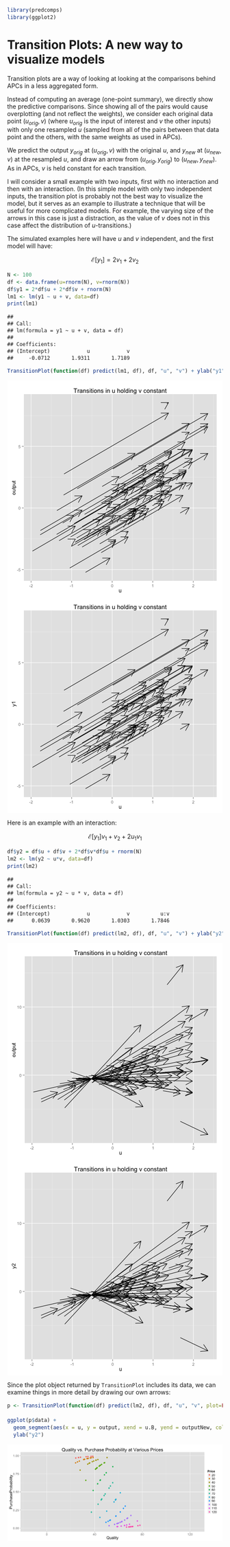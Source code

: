



```r
library(predcomps)
library(ggplot2)
```



# Transition Plots: A new way to visualize models

Transition plots are a way of looking at looking at the comparisons behind APCs in a less aggregated form.

Instead of computing an average (one-point summary), we directly show the predictive comparisons. Since showing all of the pairs would cause overplotting (and not reflect the weights), we consider each original data point $(u_{orig},v)$ (where $u_{orig}$ is the input of interest and $v$ the other inputs) with only one resampled $u$ (sampled from all of the pairs between that data point and the others, with the same weights as used in APCs).

We  predict the output $y_{orig}$ at $(u_{orig},v)$ with the original $u$, and $y_{new}$ at $(u_{new},v)$ at the resampled $u$, and draw an arrow from $(u_{orig},y_{orig})$ to $(u_{new},y_{new})$. As in APCs, $v$ is held constant for each transition.

I will consider a small example with two inputs, first with no interaction and then with an interaction. (In this simple model with only two independent inputs, the transition plot is probably not the best way to visualize the model, but it serves as an example to illustrate a technique that will be useful for more complicated models. For example, the varying size of the arrows in this case is just a distraction, as the value of $v$ does not in this case affect the distribution of $u$-transitions.)

The simulated examples here will have $u$ and $v$ independent, and the first model will have:

$$\mathcal{E}[y_1] = 2v_1 + 2v_2$$


```r
N <- 100
df <- data.frame(u=rnorm(N), v=rnorm(N))
df$y1 = 2*df$u + 2*df$v + rnorm(N)
lm1 <- lm(y1 ~ u + v, data=df)
print(lm1)
```

```
## 
## Call:
## lm(formula = y1 ~ u + v, data = df)
## 
## Coefficients:
## (Intercept)            u            v  
##     -0.0712       1.9311       1.7189
```

```r
TransitionPlot(function(df) predict(lm1, df), df, "u", "v") + ylab("y1")
```

<img src="figure/CreateInputFeatures1.png" title="plot of chunk CreateInputFeatures" alt="plot of chunk CreateInputFeatures" style="display: block; margin: auto;" /><img src="figure/CreateInputFeatures2.png" title="plot of chunk CreateInputFeatures" alt="plot of chunk CreateInputFeatures" style="display: block; margin: auto;" />


Here is an example with an interaction:

$$\mathcal{E}[y_1] v_1 + v_2 + 2u_1v_1$$


```r
df$y2 = df$u + df$v + 2*df$v*df$u + rnorm(N)
lm2 <- lm(y2 ~ u*v, data=df)
print(lm2)
```

```
## 
## Call:
## lm(formula = y2 ~ u * v, data = df)
## 
## Coefficients:
## (Intercept)            u            v          u:v  
##      0.0639       0.9620       1.0303       1.7846
```

```r
TransitionPlot(function(df) predict(lm2, df), df, "u", "v") + ylab("y2")
```

<img src="figure/unnamed-chunk-31.png" title="plot of chunk unnamed-chunk-3" alt="plot of chunk unnamed-chunk-3" style="display: block; margin: auto;" /><img src="figure/unnamed-chunk-32.png" title="plot of chunk unnamed-chunk-3" alt="plot of chunk unnamed-chunk-3" style="display: block; margin: auto;" />


Since the plot object returned by `TransitionPlot` includes its data, we can examine things in more detail by drawing our own arrows:


```r
p <- TransitionPlot(function(df) predict(lm2, df), df, "u", "v", plot=FALSE)

ggplot(p$data) +
  geom_segment(aes(x = u, y = output, xend = u.B, yend = outputNew, color=v), arrow = arrow()) +
  ylab("y2")
```

<img src="figure/unnamed-chunk-4.png" title="plot of chunk unnamed-chunk-4" alt="plot of chunk unnamed-chunk-4" style="display: block; margin: auto;" />

